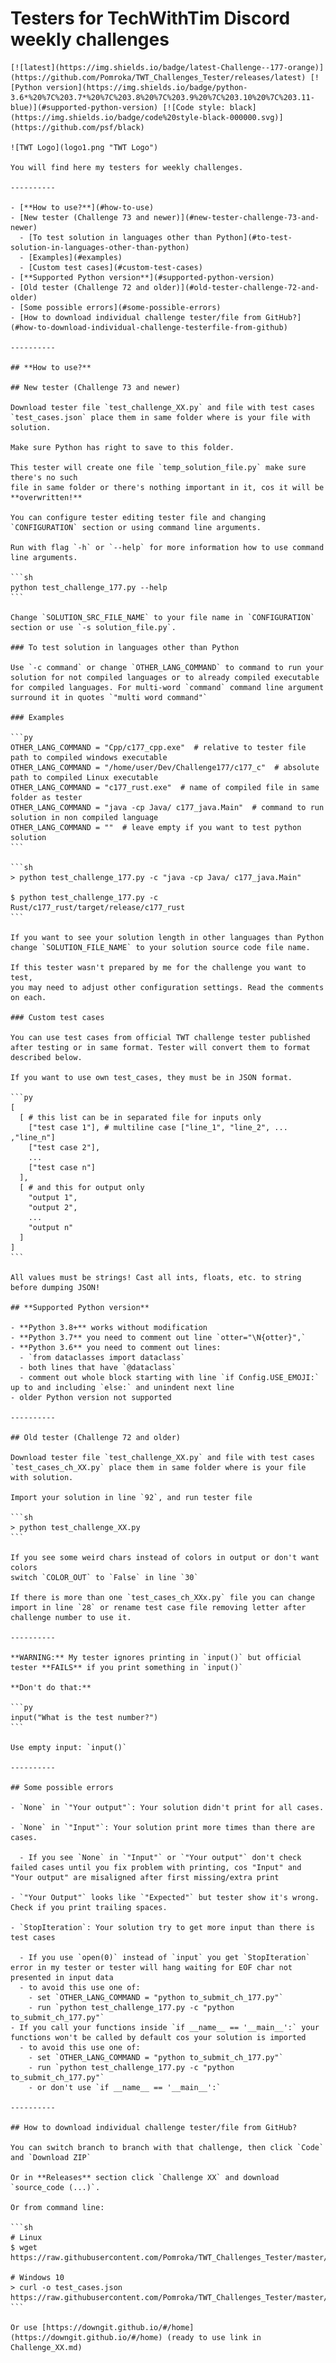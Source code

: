 # Testers for TechWithTim Discord weekly challenges

    [![latest](https://img.shields.io/badge/latest-Challenge--177-orange)](https://github.com/Pomroka/TWT_Challenges_Tester/releases/latest) [![Python version](https://img.shields.io/badge/python-3.6*%20%7C%203.7*%20%7C%203.8%20%7C%203.9%20%7C%203.10%20%7C%203.11-blue)](#supported-python-version) [![Code style: black](https://img.shields.io/badge/code%20style-black-000000.svg)](https://github.com/psf/black)

    ![TWT Logo](logo1.png "TWT Logo")

    You will find here my testers for weekly challenges.

    ----------

    - [**How to use?**](#how-to-use)
    - [New tester (Challenge 73 and newer)](#new-tester-challenge-73-and-newer)
      - [To test solution in languages other than Python](#to-test-solution-in-languages-other-than-python)
      - [Examples](#examples)
      - [Custom test cases](#custom-test-cases)
    - [**Supported Python version**](#supported-python-version)
    - [Old tester (Challenge 72 and older)](#old-tester-challenge-72-and-older)
    - [Some possible errors](#some-possible-errors)
    - [How to download individual challenge tester/file from GitHub?](#how-to-download-individual-challenge-testerfile-from-github)

    ----------

    ## **How to use?**

    ## New tester (Challenge 73 and newer)

    Download tester file `test_challenge_XX.py` and file with test cases `test_cases.json` place them in same folder where is your file with solution.

    Make sure Python has right to save to this folder.

    This tester will create one file `temp_solution_file.py` make sure there's no such
    file in same folder or there's nothing important in it, cos it will be **overwritten!**

    You can configure tester editing tester file and changing `CONFIGURATION` section or using command line arguments.

    Run with flag `-h` or `--help` for more information how to use command line arguments.

    ```sh
    python test_challenge_177.py --help
    ```

    Change `SOLUTION_SRC_FILE_NAME` to your file name in `CONFIGURATION` section or use `-s solution_file.py`.

    ### To test solution in languages other than Python

    Use `-c command` or change `OTHER_LANG_COMMAND` to command to run your solution for not compiled languages or to already compiled executable for compiled languages. For multi-word `command` command line argument surround it in quotes `"multi word command"`

    ### Examples

    ```py
    OTHER_LANG_COMMAND = "Cpp/c177_cpp.exe"  # relative to tester file path to compiled windows executable
    OTHER_LANG_COMMAND = "/home/user/Dev/Challenge177/c177_c"  # absolute path to compiled Linux executable
    OTHER_LANG_COMMAND = "c177_rust.exe"  # name of compiled file in same folder as tester
    OTHER_LANG_COMMAND = "java -cp Java/ c177_java.Main"  # command to run solution in non compiled language
    OTHER_LANG_COMMAND = ""  # leave empty if you want to test python solution
    ```

    ```sh
    > python test_challenge_177.py -c "java -cp Java/ c177_java.Main"

    $ python test_challenge_177.py -c Rust/c177_rust/target/release/c177_rust
    ```

    If you want to see your solution length in other languages than Python change `SOLUTION_FILE_NAME` to your solution source code file name.

    If this tester wasn't prepared by me for the challenge you want to test,
    you may need to adjust other configuration settings. Read the comments on each.

    ### Custom test cases

    You can use test cases from official TWT challenge tester published after testing or in same format. Tester will convert them to format described below.

    If you want to use own test_cases, they must be in JSON format.

    ```py
    [
      [ # this list can be in separated file for inputs only 
        ["test case 1"], # multiline case ["line_1", "line_2", ... ,"line_n"] 
        ["test case 2"],
        ...
        ["test case n"]
      ],
      [ # and this for output only 
        "output 1",
        "output 2",
        ...
        "output n"
      ]
    ]
    ```

    All values must be strings! Cast all ints, floats, etc. to string before dumping JSON!

    ## **Supported Python version**

    - **Python 3.8+** works without modification
    - **Python 3.7** you need to comment out line `otter="\N{otter}",`
    - **Python 3.6** you need to comment out lines:
      - `from dataclasses import dataclass`
      - both lines that have `@dataclass`
      - comment out whole block starting with line `if Config.USE_EMOJI:` up to and including `else:` and unindent next line
    - older Python version not supported

    ----------

    ## Old tester (Challenge 72 and older)

    Download tester file `test_challenge_XX.py` and file with test cases `test_cases_ch_XX.py` place them in same folder where is your file with solution.

    Import your solution in line `92`, and run tester file

    ```sh
    > python test_challenge_XX.py
    ```

    If you see some weird chars instead of colors in output or don't want colors
    switch `COLOR_OUT` to `False` in line `30`

    If there is more than one `test_cases_ch_XXx.py` file you can change import in line `28` or rename test case file removing letter after challenge number to use it.

    ----------

    **WARNING:** My tester ignores printing in `input()` but official tester **FAILS** if you print something in `input()`

    **Don't do that:**

    ```py
    input("What is the test number?")
    ```

    Use empty input: `input()`

    ----------

    ## Some possible errors

    - `None` in `"Your output"`: Your solution didn't print for all cases.

    - `None` in `"Input"`: Your solution print more times than there are cases.

      - If you see `None` in `"Input"` or `"Your output"` don't check failed cases until you fix problem with printing, cos "Input" and "Your output" are misaligned after first missing/extra print

    - `"Your Output"` looks like `"Expected"` but tester show it's wrong. Check if you print trailing spaces.

    - `StopIteration`: Your solution try to get more input than there is test cases

      - If you use `open(0)` instead of `input` you get `StopIteration` error in my tester or tester will hang waiting for EOF char not presented in input data
      - to avoid this use one of:
        - set `OTHER_LANG_COMMAND = "python to_submit_ch_177.py"`
        - run `python test_challenge_177.py -c "python to_submit_ch_177.py"`
    - If you call your functions inside `if __name__ == '__main__':` your functions won't be called by default cos your solution is imported
      - to avoid this use one of:
        - set `OTHER_LANG_COMMAND = "python to_submit_ch_177.py"`
        - run `python test_challenge_177.py -c "python to_submit_ch_177.py"`
        - or don't use `if __name__ == '__main__':`

    ----------

    ## How to download individual challenge tester/file from GitHub?

    You can switch branch to branch with that challenge, then click `Code` and `Download ZIP`

    Or in **Releases** section click `Challenge XX` and download `source_code (...)`.

    Or from command line:

    ```sh
    # Linux
    $ wget https://raw.githubusercontent.com/Pomroka/TWT_Challenges_Tester/master/Challenge_177/test_cases.json

    # Windows 10
    > curl -o test_cases.json https://raw.githubusercontent.com/Pomroka/TWT_Challenges_Tester/master/Challenge_177/test_cases.json
    ```

    Or use [https://downgit.github.io/#/home](https://downgit.github.io/#/home) (ready to use link in Challenge_XX.md)
